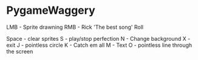 # PygameWaggery

LMB - Sprite drawning
RMB - Rick 'The best song' Roll

Space - clear sprites
S - play/stop perfection
N - Change background
X - exit
J - pointless circle
K - Catch em all
M - Text
O - pointless line through the screen
